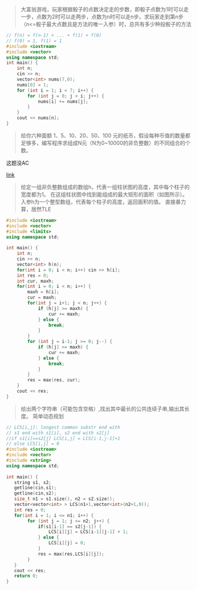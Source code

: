 
>大富翁游戏，玩家根据骰子的点数决定走的步数，即骰子点数为1时可以走一步，点数为2时可以走两步，点数为n时可以走n步。求玩家走到第n步（n<=骰子最大点数且是方法的唯一入参）时，总共有多少种投骰子的方法

```cpp
// f(n) = f(n-1) + ... + f(1) + f(0)
// f(0) = 1, f(1) = 1
#include <iostream>
#include <vector>
using namespace std;
int main() {
    int n;
    cin >> n;
    vector<int> nums(7,0);
    nums[0] = 1;
    for (int i = 1; i < 7; i++) {
        for (int j = 0; j < i; j++) {
            nums[i] += nums[j];
        }
    }
    cout << nums[n];
}
```

>给你六种面额 1、5、10、20、50、100 元的纸币，假设每种币值的数量都足够多，编写程序求组成N元（N为0~10000的非负整数）的不同组合的个数。

这题没AC

[link](https://www.nowcoder.com/questionTerminal/178b912722ac42a2865057a66d4e7de2)

>给定一组非负整数组成的数组h，代表一组柱状图的高度，其中每个柱子的宽度都为1。 在这组柱状图中找到能组成的最大矩形的面积（如图所示）。 入参h为一个整型数组，代表每个柱子的高度，返回面积的值。
直接暴力算，居然TLE
```cpp
#include <iostream>
#include <vector>
#include <limits>
using namespace std;
 
int main() {
    int n;
    cin >> n;
    vector<int> h(n);
    for(int i = 0; i < n; i++) cin >> h[i];
    int res = 0;
    int cur, maxh;
    for(int i = 0; i < n; i++) {
        maxh = h[i];
        cur = maxh;
        for(int j = i+1; j < n; j++) {
            if (h[j] >= maxh) {
                cur += maxh;
            } else {
                break;
            }
        }
        for (int j = i-1; j >= 0; j--) {
            if (h[j] >= maxh) {
                cur += maxh;
            } else {
                break;
            }
        }
        res = max(res, cur);
    }
    cout << res;
}
```
>给出两个字符串（可能包含空格）,找出其中最长的公共连续子串,输出其长度。
简单动态规划
```cpp
// LCS[i,j]: longest common substr end with
// s1 end with s1[i], s2 end with s2[j]
//if s1[i]==s2[j] LCS[i,j] = LCS[i-1,j-1]+1
// else LCS[i,j] = 0
#include <iostream>
#include <vector>
#include <string>
using namespace std;
 
int main() {
   string s1, s2;
   getline(cin,s1);
   getline(cin,s2);
   size_t n1 = s1.size(), n2 = s2.size();
   vector<vector<int> > LCS(n1+1,vector<int>(n2+1,0));
   int res = 0;
   for(int i = 1; i <= n1; i++) {
        for (int j = 1; j <= n2; j++) {
            if(s1[i-1] == s2[j-1]) {
                LCS[i][j] = LCS[i-1][j-1] + 1;
            } else {
                LCS[i][j] = 0;
            }
            res = max(res,LCS[i][j]);
        }
   }
   cout << res;
   return 0;
}
```

